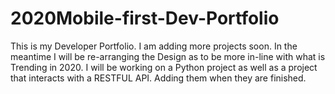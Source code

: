 # 2020Mobile-first-Dev-Portfolio
This is my Developer Portfolio. I am adding more projects soon. 
In the meantime I will be re-arranging the Design as to be more
in-line with what is Trending in 2020. I will be working on a 
Python project as well as a project that interacts with a RESTFUL API. 
Adding them when they are finished.
